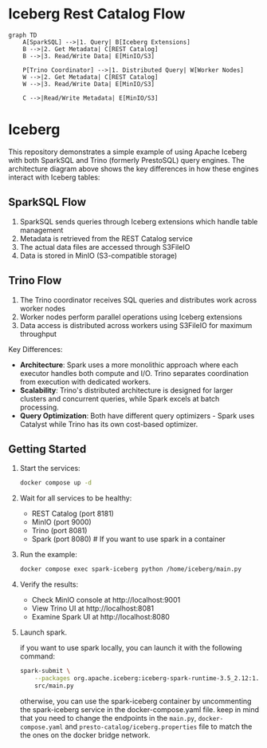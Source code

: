 # Iceberg Rest Catalog Flow

```mermaid
graph TD
    A[SparkSQL] -->|1. Query| B[Iceberg Extensions]
    B -->|2. Get Metadata| C[REST Catalog]
    B -->|3. Read/Write Data| E[MinIO/S3]

    P[Trino Coordinator] -->|1. Distributed Query| W[Worker Nodes]
    W -->|2. Get Metadata| C[REST Catalog]
    W -->|3. Read/Write Data| E[MinIO/S3]

    C -->|Read/Write Metadata| E[MinIO/S3]
```
# Iceberg
This repository demonstrates a simple example of using Apache Iceberg with both SparkSQL and Trino (formerly PrestoSQL) query engines. The architecture diagram above shows the key differences in how these engines interact with Iceberg tables:

## SparkSQL Flow
1. SparkSQL sends queries through Iceberg extensions which handle table management
2. Metadata is retrieved from the REST Catalog service
3. The actual data files are accessed through S3FileIO
4. Data is stored in MinIO (S3-compatible storage)

## Trino Flow
1. The Trino coordinator receives SQL queries and distributes work across worker nodes
2. Worker nodes perform parallel operations using Iceberg extensions
3. Data access is distributed across workers using S3FileIO for maximum throughput

Key Differences:
- **Architecture**: Spark uses a more monolithic approach where each executor handles both compute and I/O. Trino separates coordination from execution with dedicated workers.
- **Scalability**: Trino's distributed architecture is designed for larger clusters and concurrent queries, while Spark excels at batch processing.
- **Query Optimization**: Both have different query optimizers - Spark uses Catalyst while Trino has its own cost-based optimizer.

## Getting Started

1. Start the services:
   ```bash
   docker compose up -d
   ```
2. Wait for all services to be healthy:
   - REST Catalog (port 8181)
   - MinIO (port 9000)
   - Trino (port 8081)
   - Spark (port 8080) # If you want to use spark in a container 

3. Run the example:
   ```bash
   docker compose exec spark-iceberg python /home/iceberg/main.py
   ```

4. Verify the results:
   - Check MinIO console at http://localhost:9001
   - View Trino UI at http://localhost:8081
   - Examine Spark UI at http://localhost:8080

5. Launch spark.

    if you want to use spark locally, you can launch it with the following command:
    ```bash
    spark-submit \
        --packages org.apache.iceberg:iceberg-spark-runtime-3.5_2.12:1.7.1,org.apache.iceberg:iceberg-aws-bundle:1.7.1 \
        src/main.py
    ```

    otherwise, you can use the spark-iceberg container by uncommenting the spark-iceberg service in the docker-compose.yaml file.
    keep in mind that you need to change the endpoints in the `main.py`,  `docker-compose.yaml` and `presto-catalog/iceberg.properties` file to match the the ones on the docker bridge network.
